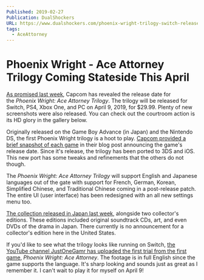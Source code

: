 ```yaml
---
Published: 2019-02-27
Publication: DualShockers
URL: https://www.dualshockers.com/phoenix-wright-trilogy-switch-release-date/
tags:
  - AceAttorney
---
```

# Phoenix Wright - Ace Attorney Trilogy Coming Stateside This April

[As promised last week](https://www.dualshockers.com/phoenix-wright-trilogy-switch-release-teased/), Capcom has revealed the release date for the _Phoenix Wright: Ace Attorney Trilogy_. The trilogy will be released for Switch, PS4, Xbox One, and PC on April 9, 2019, for $29.99. Plenty of new screenshots were also released. You can check out the courtroom action is its HD glory in the gallery below.

Originally released on the Game Boy Advance (in Japan) and the Nintendo DS, the first Phoenix Wright trilogy is a hoot to play. [Capcom provided a brief snapshot of each game](http://www.capcom-unity.com/capkel/blog/2019/02/27/phoenix-wright-ace-attorney-trilogy-comes-to-your-favorite-platform-beginning-april-9th) in their blog post announcing the game's release date. Since it's release, the trilogy has been ported to 3DS and iOS. This new port has some tweaks and refinements that the others do not though.

The _Phoenix Wright: Ace Attorney Trilogy_ will support English and Japanese languages out of the gate with support for French, German, Korean, Simplified Chinese, and Traditional Chinese coming in a post-release patch. The entire UI (user interface) has been redesigned with an all new settings menu too.

[The collection released in Japan last week](https://www.dualshockers.com/phoenix-wright-ace-attorney-trilogy-japan-release-date-limited-edition/), alongside two collector's editions. These editions included original soundtrack CDs, art, and even DVDs of the drama in Japan. There currently is no announcement for a collector's edition here in the United States.

If you'd like to see what the trilogy looks like running on Switch, [the YouTube channel JustOneGamr has uploaded the first trial from the first game](https://www.youtube.com/watch?v=4X_7EH8Thpo), _Phoenix Wright: Ace Attorney_. The footage is in full English since the game supports the language. It's sharp looking and sounds just as great as I remember it. I can't wait to play it for myself on April 9!

